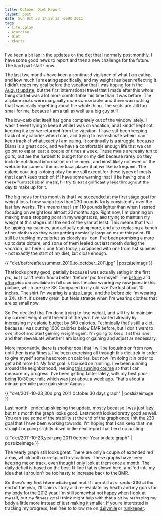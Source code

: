 ```yaml
--- 
title: October Diet Report
layout: post
date: Sun Oct 23 17:28:12 -0500 2011
tags:
 - life::play
 - exercise
 - diet
 - charts
---
```

I've been a bit lax in the updates on the diet that I normally post
monthly.  I have some good news to report and then a new challenge for
the future.  The hard part starts now.

The last two months have been a continued vigilance of what I am
eating, and how much I am eating specifically, and my weight has been
reflecting it.  I didn't reach my goal before the vacation that I was
hoping for in the [August update][1], but the first international
travel that I made after this whole thing started was a lot more
comfortable this time than it was before.  The airplane seats were
marginally more comfortable, and there was nothing that I was really
regretting about the whole thing.  The seats are still too small for
me, because I am a tall as well as a big guy still.

[1]: http://base0.net/posts/august-diet-update/

The low-carb diet itself has gone completely out of the window lately.
I wasn't even trying to keep it while I was on vacation, and I
kindof kept not keeping it after we returned from the vacation.  I
have still been keeping track of my calories when I can, and trying to
overestimate when I can't keep track of what exactly I am eating.  It
continually is a struggle, because Diana is a great cook, and we have
a comfortable enough life that we can go out to eat at least a couple
of times a week.  These meals are really fun to go to, but are the
hardest to budget for on my diet because rarely do they include
nutritional information on the menu, and most likely not even on the
website for some of the more local places that we like to frequent.
The calorie counting is doing okay for me still except for these types
of meals that I can't keep track of.  If I have some warning that I'll
be having one of these "untrackable" meals, I'll try to eat
significantly less throughout the day to make up for it.

The big news for this month is that I've succeeded at my first stage
goal for weight loss.  I now weigh less than 230 pounds fairly
consistently over the last few weeks.  This means that I am 110 pounds
lighter than when I started focusing on weight loss almost 22 months
ago.  Right now, I'm planning on making this a stopping point in my
weight loss, and trying to maintain my weight at this stage until the
end of the year at least.  This means that I will be upping my
calories, and actually eating more, and also replacing a bunch of my
clothes as they were getting comically large on me at this point.
I'll still be tracking my calories as closely as I can.  I've been
promising a more up to date picture, and some of them leaked out last
month during the vacation, but here is one from today, juxtaposed with
one from last summer - not exactly the start of my diet, but close
enough.

{{ "diet/beforeafter/summer_2010_to_october_2011.jpg" | postsizeimage }}

That looks pretty good, partially because I was actually eating in the
first pic, but I can't really find a better "before" pic for msyelf.
The [before][2] and [after][3] pics are available in full size too.
I'm also wearing my new jeans in this picture, which are size 38.
Compared to my old size I've lost about 10 inches.   The shirt I'm
wearing is a size Large, and the before pic I'm wearing a 3XL shirt.
It's pretty great, but feels strange when I'm wearing clothes that are
so small now.

[2]: http://base0.net/images/diet/beforeafter/summer_2010.jpg
[3]: http://base0.net/images/diet/beforeafter/october_2011.jpg

So I've decided that I'm done trying to lose weight, and will try to
maintain my current weight until the end of the year.   I've started
already by increasing my calorie budget by 500 calories.  Technically
that's still a diet, because I was cutting 1000 calories below BMR
before, but I don't want to overshoot and start gaining weight again.
I'm going to keep it at this level and then reevaluate whether I am
losing or gaining and adjust as necessary.

More importantly, there is another goal that I will be focusing on
from now until then is my fitness.  I've been exercising all through
this diet trek in order to give myself some headroom on calories, but
now I'm doing it in order to get a bit more fit.   My first goal is
focused on running.  I've been running around the neighborhood,
keeping [this running course][4] so that I can measure my progress.
I've been getting faster lately, with my best pace being [10:30 per
mile][5] which was just about a week ago.  That's about a minute per
mile pace gain since August.

[4]: http://www.dailymile.com/routes/825381-running-route-in-minneapolis-mn
[5]: http://www.dailymile.com/people/jamuraa/entries/10478135

{{ "diet/2011-10-23_30d.png 2011 October 30 days graph" | postsizeimage }}

Last month I ended up skipping the update, mostly because I was just
lazy, but this month the graph looks good.  Last month looked pretty
good as well.  You can see some of the stability at the end of the
graph once I hit the 230 goal that I have been working towards.
I'm hoping that I can keep that line straight or going slightly down
in the next report that I end up posting.

{{ "diet/2011-10-23_year.png 2011 October Year to date graph" | postsizeimage }}

The yearly graph still looks great.  There are only a couple of
extended red areas, which both correspond to vacations.  These graphs
have been keeping me on track, even though I only look at them once a
month.  The daily deficit is based on the best-fit line that is shown
here, and fed into my idea that I shouldn't be too hasty to increase
back to the BMR.

So there's my first intermediate goal met.  If I am still at or under
230 at the end of the year, I'll claim victory and re-evaulate my
health and my goals for my body for the 2012 year.  I'm still somewhat
not happy when I look at myself, but my fitness goal I think might
help with that a bit by reshaping my body a little more instead of
just making it smaller.  If you're interested in tracking my progress,
feel free to follow me on [dailymile][6] or [runkeeper][7].

[6]: http://www.dailymile.com/people/jamuraa
[7]: http://runkeeper.com/user/jamuraa/activity/49603962

